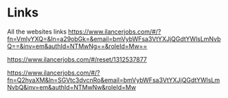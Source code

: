 # Links
All the websites links
https://www.ilancerjobs.com/#/?fn=VmlyYXQ=&ln=a29obGk=&email=bmVybWFsa3VtYXJjQGdtYWlsLmNvbQ==&inv=em&authId=NTMwNg==&roleId=Mw==


https://www.ilancerjobs.com/#/reset/1312537877



https://www.ilancerjobs.com/#/?fn=Q2hyaXM&ln=SGVtc3dvcnRo&email=bmVybWFsa3VtYXJjQGdtYWlsLmNvbQ&inv=em&authId=NTMwNw&roleId=Mw
